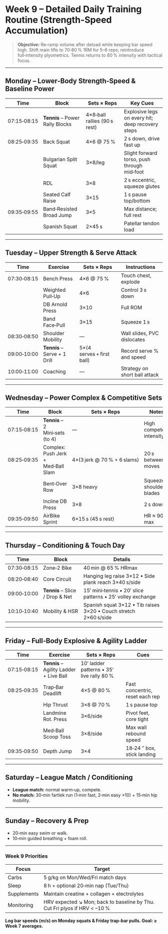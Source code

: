 # Week 9 – Detailed Daily Training Routine (Strength-Speed Accumulation)

> **Objective:** Re‑ramp volume after deload while keeping bar speed high. Shift main lifts to 70‑80 % 1RM for 5–6 reps; reintroduce full‑intensity plyometrics. Tennis returns to 80 % intensity with tactical focus.

---

## Monday – Lower‑Body Strength‑Speed & Baseline Power

| Time | Block | Sets × Reps | Key Cues |
|------|-------|-------------|----------|
| 07:15‑08:15 | **Tennis** – Power Rally Blocks | 4×8‑ball rallies (90 s rest) | Explosive legs on every hit; deep recovery steps |
| 08:25‑09:35 | Back Squat | 4×6 @ 75 % | 2 s down, drive fast up |
| | Bulgarian Split Squat | 3×8/leg | Slight forward torso, push through mid‑foot |
| | RDL | 3×8 | 2 s eccentric, squeeze glutes |
| | Seated Calf Raise | 3×15 | 1 s pause top/bottom |
| 09:35‑09:55 | Band‑Resisted Broad Jump | 3×5 | Max distance; full rest |
| | Spanish Squat | 2×45 s | Patellar tendon load |

---

## Tuesday – Upper Strength & Serve Attack

| Time | Exercise | Sets × Reps | Instructions |
|------|----------|------------|-------------|
| 07:30‑08:15 | Bench Press | 4×6 @ 75 % | Touch chest, explode |
| | Weighted Pull‑Up | 4×6 | Control 3 s down |
| | DB Arnold Press | 3×10 | Full ROM |
| | Band Face‑Pull | 3×15 | Squeeze 1 s |
| 08:30‑08:50 | Shoulder Mobility | — | Wall slides, PVC dislocates |
| 09:00‑10:00 | **Tennis** – Serve + 1 Drill | 5×(4 serves + first ball) | Record serve % and speed |
| 10:00‑11:00 | Coaching | — | Strategy on short ball attack |

---

## Wednesday – Power Complex & Competitive Sets

| Time | Block | Sets × Reps | Notes |
|------|-------|-------------|------|
| 07:15‑08:15 | **Tennis** – 2 Mini‑sets (to 4) | — | High compete intensity |
| 08:25‑09:35 | Complex: Push Jerk + Med‑Ball Slam | 4×(3 jerk @ 70 % + 6 slams) | 20 s between moves |
| | Bent‑Over Row | 3×8 heavy | Squeeze shoulder blades |
| | Incline DB Press | 3×8 | 2 s down |
| 09:35‑09:50 | AirBike Sprint | 6×15 s (45 s rest) | HR ≈ 90 % max |

---

## Thursday – Conditioning & Touch Day

| Time | Block | Details |
|------|-------|---------|
| 07:30‑08:15 | Zone‑2 Bike | 40 min @ 65 % HRmax |
| 08:20‑08:40 | Core Circuit | Hanging leg raise 3×12 • Side plank reach 3×40 s/side |
| 09:00‑10:00 | **Tennis** – Slice / Drop & Net | 15′ mini‑tennis • 20′ slice patterns • 25′ volley exchange |
| 10:10‑10:40 | Mobility & HSR | Spanish squat 3×12 • Tib raises 3×20 • Couch stretch 2×60 s/side |

---

## Friday – Full‑Body Explosive & Agility Ladder

| Time | Exercise | Sets × Reps | Cues |
|------|----------|------------|------|
| 07:15‑08:15 | **Tennis** – Agility Ladder + Live Ball | 10′ ladder patterns • 35′ live rally 80 % |
| 08:25‑09:35 | Trap‑Bar Deadlift | 4×5 @ 80 % | Fast concentric, reset each rep |
| | Hip Thrust | 3×8 @ 70 % | 1 s pause top |
| | Landmine Rot. Press | 3×6/side | Pivot feet, core tight |
| | Med‑Ball Scoop Toss | 3×8/side | Max wall rebound speed |
| 09:35‑09:50 | Depth Jump | 3×4 | 18‑24 ″ box, stick landing |

---

## Saturday – League Match / Conditioning

- **League match:** normal warm‑up, compete.
- **No match:** 30‑min fartlek run (1‑min fast, 2‑min easy ×10) + 15‑min hip mobility.

---

## Sunday – Recovery & Prep

- 20‑min easy swim or walk.
- 10‑min guided breathing + foam roll.

---

### Week 9 Priorities
| Focus | Target |
|-------|--------|
| Carbs | 5 g/kg on Mon/Wed/Fri match days |
| Sleep | 8 h + optional 20‑min nap (Tue/Thu) |
| Supplements | Maintain creatine + collagen + electrolytes |
| Monitoring | HRV expected ↘ Mon; back to baseline by Thu. Cut Fri plyos if HRV < –10 % |

**Log bar speeds (m/s) on Monday squats & Friday trap‑bar pulls. Goal: ≥ Week 7 averages.**

